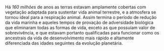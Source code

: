 ﻿Há *160 milhões* de anos as terras estavam amplamente cobertas com vegetação adaptada para sustentar vida animal terrestre, e a atmosfera se tornou ideal para a respiração animal. Assim termina o período de redução da vida marinha e aqueles tempos de provação de adversidade biológica que eliminaram todas as formas de vida, exceto as que possuíam valor de sobrevivência, e que estavam portanto qualificadas para funcionar como os ancestrais da vida de desenvolvimento mais rápido e altamente diferenciada das idades seguintes da evolução planetária.
